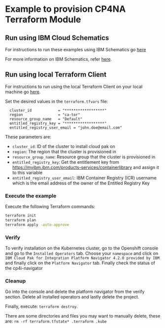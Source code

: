 # Example to provision CP4NA Terraform Module

## Run using IBM Cloud Schematics

For instructions to run these examples using IBM Schematics go [here](../Using_Schematics.md)

For more information on IBM Schematics, refer [here](https://cloud.ibm.com/docs/schematics?topic=schematics-get-started-terraform).

## Run using local Terraform Client

For instructions to run using the local Terraform Client on your local machine go [here](../Using_Terraform.md). 

Set the desired values in the `terraform.tfvars` file:

```hcl
  cluster_id            = "******************"
  region                = "ca-tor"
  resource_group_name   = "Default"
  entitled_registry_key = "******************"
  entitled_registry_user_email = "john.doe@email.com"
```

These parameters are:

- `cluster_id`: ID of the cluster to install cloud pak on
- `region`: The region that the cluster is provisioned in
- `resource_group_name`: Resource group that the cluster is provisioned in
- `entitled_registry_key`: Get the entitlement key from https://myibm.ibm.com/products-services/containerlibrary and assign it to this variable
- `entitled_registry_user_email`: IBM Container Registry (ICR) username which is the email address of the owner of the Entitled Registry Key

### Execute the example

Execute the following Terraform commands:

```bash
terraform init
terraform plan
terraform apply -auto-approve
```

### Verify

To verify installation on the Kubernetes cluster, go to the Openshift console and go to the `Installed Operators` tab. Choose your `namespace` and click on `IBM Cloud Pak for Integration Platform Navigator
4.2.0 provided by IBM` and finally click on the `Platform Navigator` tab. Finally check the status of the cp4i-navigator

### Cleanup

Go into the console and delete the platform navigator from the verify section. Delete all installed operators and lastly delete the project.

Finally, execute: `terraform destroy`.

There are some directories and files you may want to manually delete, these are: `rm -rf terraform.tfstate* .terraform .kube`
